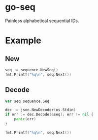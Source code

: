 # go-seq

Painless alphabetical sequential IDs.

# Example

## New

```go
seq := sequence.NewSeq()
fmt.Printf("%q\n", seq.Next())
```

## Decode

```go
var seq sequence.Seq

dec := json.NewDecoder(os.Stdin)
if err := dec.Decode(&seq); err != nil {
    panic(err)
}

fmt.Printf("%q\n", seq.Next())
```
